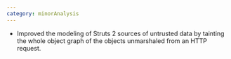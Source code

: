 ```yaml
---
category: minorAnalysis
---
```

* Improved the modeling of Struts 2 sources of untrusted data by tainting the whole object graph of the objects unmarshaled from an HTTP request.

